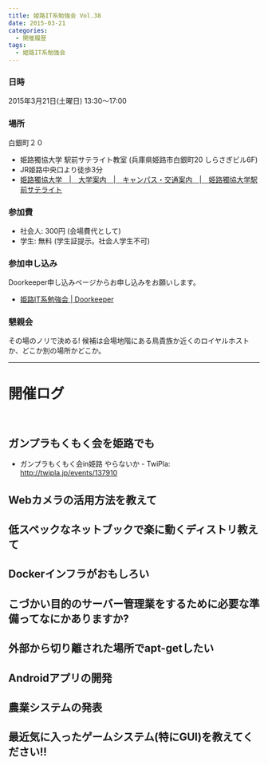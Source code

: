 ```yaml
---
title: 姫路IT系勉強会 Vol.38
date: 2015-03-21
categories:
  - 開催履歴
tags:
  - 姫路IT系勉強会
---
```


### 日時

2015年3月21日(土曜日) 13:30～17:00

### 場所

白銀町２０

-   姫路獨協大学 駅前サテライト教室 (兵庫県姫路市白銀町20 しらさぎビル6F)
-   JR姫路中央口より徒歩3分
-   [姫路獨協大学　|　大学案内　|　キャンパス・交通案内　|　姫路獨協大学駅前サテライト](http://www.himeji-du.ac.jp/access/satellite/)

### 参加費

-   社会人: 300円 (会場費代として)
-   学生: 無料 (学生証提示。社会人学生不可)

### 参加申し込み

Doorkeeper申し込みページからお申し込みをお願いします。

-   [姫路IT系勉強会 | Doorkeeper](https://histudy.doorkeeper.jp/)

### 懇親会

その場のノリで決める!
候補は会場地階にある鳥貴族か近くのロイヤルホストか、どこか別の場所かどこか。

------------------------------------------------------------------------

開催ログ
========

​

ガンプラもくもく会を姫路でも
----------------------------

-   ガンプラもくもく会in姫路 やらないか - TwiPla: <http://twipla.jp/events/137910>

Webカメラの活用方法を教えて
---------------------------

低スペックなネットブックで楽に動くディストリ教えて
--------------------------------------------------

Dockerインフラがおもしろい
--------------------------

こづかい目的のサーバー管理業をするために必要な準備ってなにかありますか?
-----------------------------------------------------------------------

外部から切り離された場所でapt-getしたい
---------------------------------------

Androidアプリの開発
-------------------

農業システムの発表
------------------

最近気に入ったゲームシステム(特にGUI)を教えてください!!
-------------------------------------------------------

​
